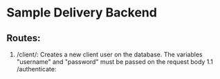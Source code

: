 # Sample Delivery Backend

## Routes:
1. /client/:
Creates a new client user on the database. The variables "username" and "password" must be passed on the request body
1.1 /authenticate:
